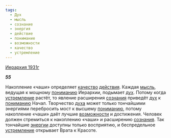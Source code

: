 ```yaml
---
tags:
  - Дух
  - мысль
  - сознание
  - энергия
  - действие
  - понимание
  - возможности
  - качество
  - устремление
---
```

[Иерархия 1931г](https://127.0.0.1:4002/agni/1931)

___55___

Накопление «чаши» определяет [качество](../../../tags/#качество) [действия](../../../tags/#действие). Каждая [мысль](../../../tags/#мысль), ведущая к мощному [пониманию](../../../tags/#понимание) Иерархии, подымает [дух](../../../tags/#Дух). Потому когда [устремление](../../../tags/#устремление) растёт, то явление расширения [сознания](../../../tags/#сознание) приведёт [дух](../../../tags/#Дух) к [пониманию](../../../tags/#понимание) Начал. Творчество [духа](../../../tags/#Дух) может только тончайшими энергиями перебросить мост к высшему [пониманию](../../../tags/#понимание), потому накопление «чаши» даёт лучшие [возможности](../../../tags/#возможности) и достижения. Человек должен стремиться к накоплению «чаши» и расширению [сознания](../../../tags/#сознание). Так тончайшие [энергии](../../../tags/#энергия) доступны только восприятию, и беспредельное [устремление](../../../tags/#устремление) открывает Врата к Красоте.   

